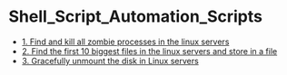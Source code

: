 # Shell_Script_Automation_Scripts

<ul>
<li><h><a href="Find_and_kill_all_zombie_processes_in_servers.sh" target="_blank">1. Find and kill all zombie processes in the linux servers</a></h></li>
<li><h><a href="Find_the_first_10_biggest_files_in_linux_servers.sh" target="_blank">2. Find the first 10 biggest files in the linux servers and store in a file</a></h></li>
<li><h><a href="Gracefully_unmount_the_disk_in_Linux_servers.sh" target="_blank">3. Gracefully unmount the disk in Linux servers</a></h></li>
</ul>


